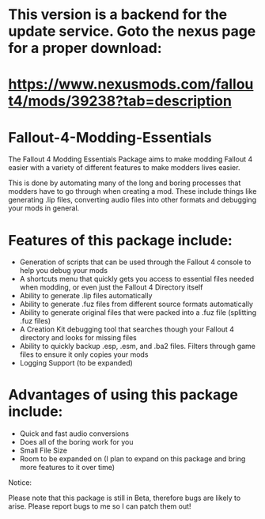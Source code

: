 # This version is a backend for the update service. Goto the nexus page for a proper download:
# https://www.nexusmods.com/fallout4/mods/39238?tab=description


# Fallout-4-Modding-Essentials

The Fallout 4 Modding Essentials Package aims to make modding Fallout 4 easier with a variety of different features to make modders lives easier.
 
This is done by automating many of the long and boring processes that modders have to go through when creating a mod. These include things like generating .lip files, converting audio files into other formats and debugging
your mods in general.
 
# Features of this package include:
 
- Generation of scripts that can be used through the Fallout 4 console to help you debug your mods
- A shortcuts menu that quickly gets you access to essential files needed when modding, or even just the Fallout 4 Directory itself
- Ability to generate .lip files automatically
- Ability to generate .fuz files from different source formats automatically
- Ability to generate original files that were packed into a .fuz file (splitting .fuz files)
- A Creation Kit debugging tool that searches though your Fallout 4 directory and looks for missing files
- Ability to quickly backup .esp, .esm, and .ba2 files. Filters through game files to ensure it only copies your mods
- Logging Support (to be expanded)

 # Advantages of using this package include:
- Quick and fast audio conversions
- Does all of the boring work for you
- Small File Size
- Room to be expanded on (I plan to expand on this package and bring more features to it over time)

Notice:

Please note that this package is still in Beta, therefore bugs are likely to arise. Please report bugs to me so I can patch them out!

